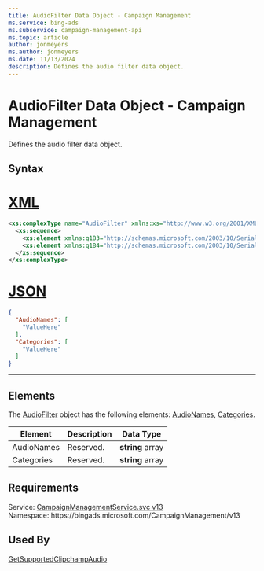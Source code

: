 ```yaml
---
title: AudioFilter Data Object - Campaign Management
ms.service: bing-ads
ms.subservice: campaign-management-api
ms.topic: article
author: jonmeyers
ms.author: jonmeyers
ms.date: 11/13/2024
description: Defines the audio filter data object.
---
```

# AudioFilter Data Object - Campaign Management
Defines the audio filter data object.

## Syntax

# [XML](#tab/xml)

```xml
<xs:complexType name="AudioFilter" xmlns:xs="http://www.w3.org/2001/XMLSchema">
  <xs:sequence>
    <xs:element xmlns:q183="http://schemas.microsoft.com/2003/10/Serialization/Arrays" minOccurs="0" name="AudioNames" nillable="true" type="q183:ArrayOfstring" />
    <xs:element xmlns:q184="http://schemas.microsoft.com/2003/10/Serialization/Arrays" minOccurs="0" name="Categories" nillable="true" type="q184:ArrayOfstring" />
  </xs:sequence>
</xs:complexType>
```

# [JSON](#tab/json)

```json
{
  "AudioNames": [
    "ValueHere"
  ],
  "Categories": [
    "ValueHere"
  ]
}
```

-----

## <a name="elements"></a>Elements

The [AudioFilter](audiofilter.md) object has the following elements: [AudioNames](#audionames), [Categories](#categories).

|Element|Description|Data Type|
|-----------|---------------|-------------|
|<a name="audionames"></a>AudioNames|Reserved.|**string** array|
|<a name="categories"></a>Categories|Reserved.|**string** array|

## Requirements
Service: [CampaignManagementService.svc v13](https://campaign.api.bingads.microsoft.com/Api/Advertiser/CampaignManagement/v13/CampaignManagementService.svc)  
Namespace: https\://bingads.microsoft.com/CampaignManagement/v13  

## Used By
[GetSupportedClipchampAudio](getsupportedclipchampaudio.md)  

